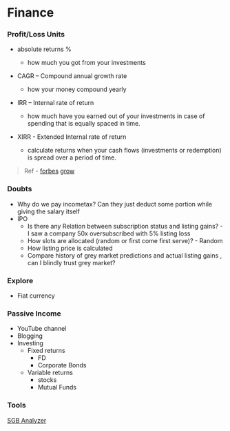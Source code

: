 # Finance

### Profit/Loss Units
- absolute returns %
  - how much you got from your investments

- CAGR – Compound annual growth rate
  - how your money compound yearly

- IRR – Internal rate of return
  - how much have you earned out of your investments in case of spending that is equally spaced in time.

- XIRR - Extended Internal rate of return
  - calculate returns when your cash flows (investments or redemption) is spread over a period of time.

> Ref - [forbes](https://www.forbes.com/advisor/in/investing/xirr-in-mutual-fund/#:~:text=XIRR%20or%20extended%20internal%20rate,transactions%20happen%20during%20a%20period.) [grow](https://groww.in/p/xirr-in-mutual-funds)

### Doubts
- Why do we pay incometax? Can they just deduct some portion while giving the salary itself
- IPO 
  - Is there any Relation between subscription status and listing gains? -  I saw a company 50x oversubscribed with 5% listing loss 
  - How slots are allocated (random or first come first serve)? - Random 
  - How listing price is calculated 
  - Compare history of grey market predictions and actual listing gains , can I blindly trust grey market? 

### Explore
- Fiat currency

### Passive Income 
- YouTube channel 
- Blogging 
- Investing
  - Fixed returns
    - FD
    - Corporate Bonds
  - Variable returns
    - stocks
    - Mutual Funds

### Tools
[SGB Analyzer](https://sgbanalyzer.com/home)


